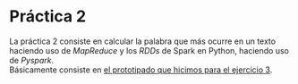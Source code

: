 # Práctica 2
La práctica 2 consiste en calcular la palabra que más ocurre en un texto haciendo uso de *MapReduce* y los *RDDs* de Spark en Python, haciendo uso de *Pyspark*.  
Básicamente consiste en [el prototipado que hicimos para el ejercicio 3](../../ejercicios/ejercicio3/WordCountPySpark.ipynb).
